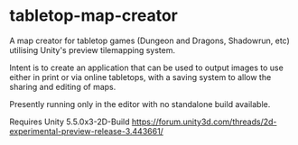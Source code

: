 # tabletop-map-creator
A map creator for tabletop games (Dungeon and Dragons, Shadowrun, etc) utilising Unity's preview tilemapping system.

Intent is to create an application that can be used to output images to use either in print or via online tabletops, with a saving system to allow the sharing and editing of maps.

Presently running only in the editor with no standalone build available.

Requires Unity 5.5.0x3-2D-Build
https://forum.unity3d.com/threads/2d-experimental-preview-release-3.443661/
